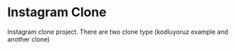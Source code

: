 # Instagram Clone
 Instagram clone project. There are two clone type (kodluyoruz example and another clone)
